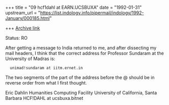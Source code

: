 +++
title = "09 hcf1dahl at EARN.UCSBUXA"
date = "1992-01-31"
upstream_url = "https://list.indology.info/pipermail/indology/1992-January/000185.html"

+++
[Archive link](https://list.indology.info/pipermail/indology/1992-January/000185.html)


Status: RO

After getting a message to India returned to me, and after
dissecting my mail headers, I think that the correct address
for Professor Sundaram at the University of Madras is:

      unimad!sundaram at iitm.ernet.in

The two segments of the part of the address before the @ should
be in reverse order from what I first thought.

Eric Dahlin
Humanities Computing Facility
University of California, Santa Barbara
HCF!DAHL at ucsbuxa.bitnet




